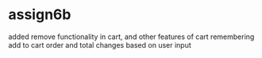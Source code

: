 # assign6b

added remove functionality in cart, and other features of cart remembering add to cart order and total changes based on user input
